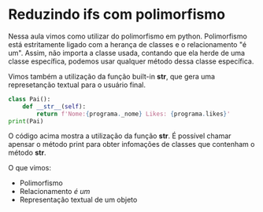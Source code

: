 # Reduzindo ifs com polimorfismo

Nessa aula vimos como utilizar do polimorfismo em python. Polimorfismo está estritamente ligado com a herança de classes e o relacionamento "é um". Assim, não importa a classe usada, contando que ela herde de uma classe específica, podemos usar qualquer método dessa classe específica.

Vimos também a utilização da função built-in __str__, que gera uma represetanção textual para o usuário final. 

```python
class Pai():
    def __str__(self):
        return f'Nome:{programa._nome} Likes: {programa.likes}'
print(Pai)
```
O código acima mostra a utilização da função __str__. É possível chamar apensar o método print para obter infomações de classes que contenham o método __str__.

O que vimos: 
* Polimorfismo
* Relacionamento *é um*
* Representação textual de um objeto